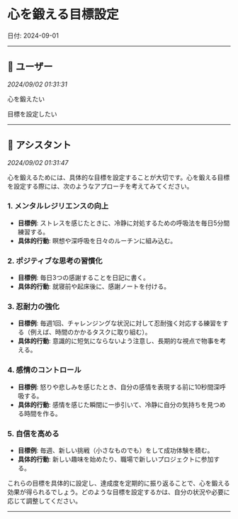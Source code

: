 # 心を鍛える目標設定

日付: 2024-09-01

---

## 👤 ユーザー
*2024/09/02 01:31:31*

心を鍛えたい

目標を設定したい

---

## 🤖 アシスタント
*2024/09/02 01:31:47*

心を鍛えるためには、具体的な目標を設定することが大切です。心を鍛える目標を設定する際には、次のようなアプローチを考えてみてください。

### 1. メンタルレジリエンスの向上
- **目標例**: ストレスを感じたときに、冷静に対処するための呼吸法を毎日5分間練習する。
- **具体的行動**: 瞑想や深呼吸を日々のルーチンに組み込む。

### 2. ポジティブな思考の習慣化
- **目標例**: 毎日3つの感謝することを日記に書く。
- **具体的行動**: 就寝前や起床後に、感謝ノートを付ける。

### 3. 忍耐力の強化
- **目標例**: 毎週1回、チャレンジングな状況に対して忍耐強く対応する練習をする（例えば、時間のかかるタスクに取り組む）。
- **具体的行動**: 意識的に短気にならないよう注意し、長期的な視点で物事を考える。

### 4. 感情のコントロール
- **目標例**: 怒りや悲しみを感じたとき、自分の感情を表現する前に10秒間深呼吸する。
- **具体的行動**: 感情を感じた瞬間に一歩引いて、冷静に自分の気持ちを見つめる時間を作る。

### 5. 自信を高める
- **目標例**: 毎週、新しい挑戦（小さなものでも）をして成功体験を積む。
- **具体的行動**: 新しい趣味を始めたり、職場で新しいプロジェクトに参加する。

これらの目標を具体的に設定し、達成度を定期的に振り返ることで、心を鍛える効果が得られるでしょう。どのような目標を設定するかは、自分の状況や必要に応じて調整してください。

---
